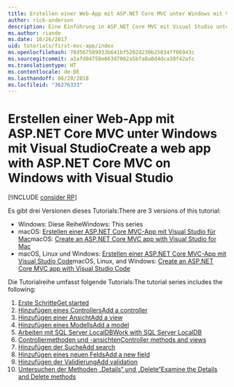 ```yaml
---
title: Erstellen einer Web-App mit ASP.NET Core MVC unter Windows mit Visual Studio
author: rick-anderson
description: Eine Einführung in ASP.NET Core MVC mit Visual Studio unter Windows finden Sie im Inhaltsverzeichnis.
ms.author: riande
ms.date: 10/26/2017
uid: tutorials/first-mvc-app/index
ms.openlocfilehash: 78d567589933b641bf5202d230b25034ff06943c
ms.sourcegitcommit: a1afd04758e663d7062a5bfa8a0d4dca38f42afc
ms.translationtype: HT
ms.contentlocale: de-DE
ms.lasthandoff: 06/20/2018
ms.locfileid: "36276333"
---
```

# <a name="create-a-web-app-with-aspnet-core-mvc-on-windows-with-visual-studio"></a><span data-ttu-id="57c33-103">Erstellen einer Web-App mit ASP.NET Core MVC unter Windows mit Visual Studio</span><span class="sxs-lookup"><span data-stu-id="57c33-103">Create a web app with ASP.NET Core MVC on Windows with Visual Studio</span></span>

[!INCLUDE [consider RP](~/includes/razor.md)]

<span data-ttu-id="57c33-104">Es gibt drei Versionen dieses Tutorials:</span><span class="sxs-lookup"><span data-stu-id="57c33-104">There are 3 versions of this tutorial:</span></span>

* <span data-ttu-id="57c33-105">Windows: Diese Reihe</span><span class="sxs-lookup"><span data-stu-id="57c33-105">Windows: This series</span></span>
* <span data-ttu-id="57c33-106">macOS: [Erstellen einer ASP.NET Core MVC-App mit Visual Studio für Mac](xref:tutorials/first-mvc-app-mac/start-mvc)</span><span class="sxs-lookup"><span data-stu-id="57c33-106">macOS: [Create an ASP.NET Core MVC app with Visual Studio for Mac](xref:tutorials/first-mvc-app-mac/start-mvc)</span></span>
* <span data-ttu-id="57c33-107">macOS, Linux und Windows: [Erstellen einer ASP.NET Core MVC-App mit Visual Studio Code](xref:tutorials/first-mvc-app-xplat/start-mvc)</span><span class="sxs-lookup"><span data-stu-id="57c33-107">macOS, Linux, and Windows: [Create an ASP.NET Core MVC app with Visual Studio Code](xref:tutorials/first-mvc-app-xplat/start-mvc)</span></span>

<span data-ttu-id="57c33-108">Die Tutorialreihe umfasst folgende Tutorials:</span><span class="sxs-lookup"><span data-stu-id="57c33-108">The tutorial series includes the following:</span></span>

1. [<span data-ttu-id="57c33-109">Erste Schritte</span><span class="sxs-lookup"><span data-stu-id="57c33-109">Get started</span></span>](start-mvc.md)
1. [<span data-ttu-id="57c33-110">Hinzufügen eines Controllers</span><span class="sxs-lookup"><span data-stu-id="57c33-110">Add a controller</span></span>](adding-controller.md)
1. [<span data-ttu-id="57c33-111">Hinzufügen einer Ansicht</span><span class="sxs-lookup"><span data-stu-id="57c33-111">Add a view</span></span>](adding-view.md)
1. [<span data-ttu-id="57c33-112">Hinzufügen eines Modells</span><span class="sxs-lookup"><span data-stu-id="57c33-112">Add a model</span></span>](adding-model.md)
1. [<span data-ttu-id="57c33-113">Arbeiten mit SQL Server LocalDB</span><span class="sxs-lookup"><span data-stu-id="57c33-113">Work with SQL Server LocalDB</span></span>](working-with-sql.md)
1. [<span data-ttu-id="57c33-114">Controllermethoden und -ansichten</span><span class="sxs-lookup"><span data-stu-id="57c33-114">Controller methods and views</span></span>](controller-methods-views.md)
1. [<span data-ttu-id="57c33-115">Hinzufügen der Suche</span><span class="sxs-lookup"><span data-stu-id="57c33-115">Add search</span></span>](search.md)
1. [<span data-ttu-id="57c33-116">Hinzufügen eines neuen Felds</span><span class="sxs-lookup"><span data-stu-id="57c33-116">Add a new field</span></span>](new-field.md)
1. [<span data-ttu-id="57c33-117">Hinzufügen der Validierung</span><span class="sxs-lookup"><span data-stu-id="57c33-117">Add validation</span></span>](validation.md)
1. [<span data-ttu-id="57c33-118">Untersuchen der Methoden „Details“ und „Delete“</span><span class="sxs-lookup"><span data-stu-id="57c33-118">Examine the Details and Delete methods</span></span>](details.md)